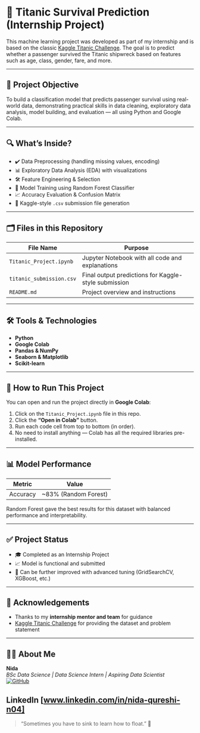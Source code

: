 # 🚢 Titanic Survival Prediction (Internship Project)

This machine learning project was developed as part of my internship and is based on the classic [Kaggle Titanic Challenge](https://www.kaggle.com/competitions/titanic). The goal is to predict whether a passenger survived the Titanic shipwreck based on features such as age, class, gender, fare, and more.

---

## 📌 Project Objective

To build a classification model that predicts passenger survival using real-world data, demonstrating practical skills in data cleaning, exploratory data analysis, model building, and evaluation — all using Python and Google Colab.

---

## 🔍 What’s Inside?

- ✔️ Data Preprocessing (handling missing values, encoding)
- 📊 Exploratory Data Analysis (EDA) with visualizations
- 🛠️ Feature Engineering & Selection
- 🤖 Model Training using Random Forest Classifier
- 📈 Accuracy Evaluation & Confusion Matrix
- 📁 Kaggle-style `.csv` submission file generation

---

## 🗂️ Files in this Repository

| File Name                | Purpose                                                  |
|--------------------------|-----------------------------------------------------------|
| `Titanic_Project.ipynb`  | Jupyter Notebook with all code and explanations           |
| `titanic_submission.csv` | Final output predictions for Kaggle-style submission      |
| `README.md`              | Project overview and instructions                         |

---

## 🛠️ Tools & Technologies

- **Python**
- **Google Colab**
- **Pandas & NumPy**
- **Seaborn & Matplotlib**
- **Scikit-learn**

---

## 🚀 How to Run This Project

You can open and run the project directly in **Google Colab**:

1. Click on the `Titanic_Project.ipynb` file in this repo.
2. Click the **“Open in Colab”** button.
3. Run each code cell from top to bottom (in order).
4. No need to install anything — Colab has all the required libraries pre-installed.

---

## 📊 Model Performance

| Metric   | Value           |
|----------|------------------|
| Accuracy | ~83% (Random Forest) |

Random Forest gave the best results for this dataset with balanced performance and interpretability.

---

## ✅ Project Status

- 🎓 Completed as an Internship Project
- 📈 Model is functional and submitted
- 🧰 Can be further improved with advanced tuning (GridSearchCV, XGBoost, etc.)

---

## 🙌 Acknowledgements

- Thanks to my **internship mentor and team** for guidance  
- [Kaggle Titanic Challenge](https://www.kaggle.com/competitions/titanic) for providing the dataset and problem statement

---

## 👩‍💻 About Me

**Nida**  
_BSc Data Science | Data Science Intern | Aspiring Data Scientist_  
[![GitHub](https://img.shields.io/badge/GitHub-nidashawty-blue?logo=github)](https://github.com/nidaqureshi-04)

LinkedIn [www.linkedin.com/in/nida-qureshi-n04]
---

> “Sometimes you have to sink to learn how to float.” 🖤
